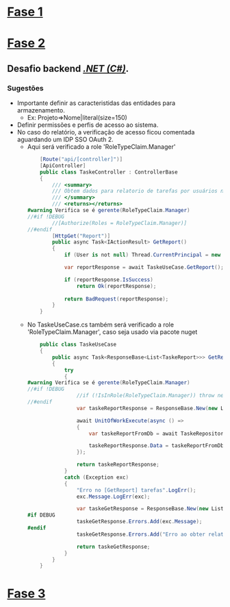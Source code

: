 # [Fase 1](README.md)
# [Fase 2](README2.md)
## Desafio backend *[.NET (C#)](https://meteor-ocelot-f0d.notion.site/NET-C-5281edbec2e4480d98552e5ca0242c5b)*. 

### Sugestões
- Importante definir as caracteristidas das entidades para armazenamento.
    - Ex: Projeto=>Nome|literal(size=150)
- Definir permissões e perfis de acesso ao sistema.
- No caso do relatório, a verificação de acesso ficou comentada aguardando um IDP SSO OAuth 2.
    - Aqui será verificado a role 'RoleTypeClaim.Manager'
        ```csharp
            [Route("api/[controller]")]
            [ApiController]
            public class TaskeController : ControllerBase
            {
                /// <summary>
                /// Obtem dados para relatorio de tarefas por usuários nos ultimos 30 dias.
                /// </summary>        
                /// <returns></returns>
        #warning Verifica se é gerente(RoleTypeClaim.Manager)
        //#if !DEBUG
                //[Authorize(Roles = RoleTypeClaim.Manager)]
        //#endif
                [HttpGet("Report")]
                public async Task<IActionResult> GetReport()
                {
                    if (User is not null) Thread.CurrentPrincipal = new ClaimsPrincipal(User.Identity);

                    var reportResponse = await TaskeUseCase.GetReport();

                    if (reportResponse.IsSuccess)
                        return Ok(reportResponse);
                    
                    return BadRequest(reportResponse);
                }
            }
        ```
    - No TaskeUseCase.cs também será verificado a role 'RoleTypeClaim.Manager', caso seja usado via pacote nuget
        ```csharp
            public class TaskeUseCase
            {
                public async Task<ResponseBase<List<TaskeReport>>> GetReport()
                {
                    try
                    {
        #warning Verifica se é gerente(RoleTypeClaim.Manager)
        //#if !DEBUG
                        //if (!IsInRole(RoleTypeClaim.Manager)) throw new UnauthorizedAccessException();
        //#endif
                        var taskeReportResponse = ResponseBase.New(new List<TaskeReport>());

                        await UnitOfWorkExecute(async () =>
                        {
                            var taskeReportFromDb = await TaskeRepository.GetReport(TaskeRule.DaysReport);

                            taskeReportResponse.Data = taskeReportFromDb;
                        });

                        return taskeReportResponse;
                    }
                    catch (Exception exc)
                    {
                        "Erro no [GetReport] tarefas".LogErr();
                        exc.Message.LogErr(exc);

                        var taskeGetResponse = ResponseBase.New(new List<TaskeReport>());
        #if DEBUG
                        taskeGetResponse.Errors.Add(exc.Message);
        #endif
                        taskeGetResponse.Errors.Add("Erro ao obter relatório de tarefas");

                        return taskeGetResponse;
                    }
                }
            }
        ```        

# [Fase 3](README3.md)
